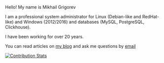 Hello! My name is Mikhail Grigorev

I am a professional system administrator for Linux (Debian-like and RedHat-like) and Windows (2012/2016) and databases (MySQL, PostgreSQL, Clickhouse).

I have been working for over 20 years.

You can read articles on [my blog](https://blog.programs74.ru) and ask me questions by [email](mailto:sleuthhound@gmail.com)

[![Contribution Stats](https://github-contribution-stats.vercel.app/api/?username=cherts)](https://github.com/LordDashMe/github-contribution-stats/)
